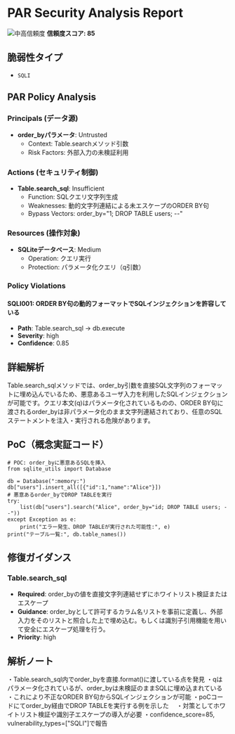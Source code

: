 # PAR Security Analysis Report

![中高信頼度](https://img.shields.io/badge/信頼度-中高-orange) **信頼度スコア: 85**

## 脆弱性タイプ

- `SQLI`

## PAR Policy Analysis

### Principals (データ源)

- **order_byパラメータ**: Untrusted
  - Context: Table.searchメソッド引数
  - Risk Factors: 外部入力の未検証利用

### Actions (セキュリティ制御)

- **Table.search_sql**: Insufficient
  - Function: SQLクエリ文字列生成
  - Weaknesses: 動的文字列連結による未エスケープのORDER BY句
  - Bypass Vectors: order_by="1; DROP TABLE users; --"

### Resources (操作対象)

- **SQLiteデータベース**: Medium
  - Operation: クエリ実行
  - Protection: パラメータ化クエリ（q引数）

### Policy Violations

#### SQLI001: ORDER BY句の動的フォーマットでSQLインジェクションを許容している

- **Path**: Table.search_sql -> db.execute
- **Severity**: high
- **Confidence**: 0.85

## 詳細解析

Table.search_sqlメソッドでは、order_by引数を直接SQL文字列のフォーマットに埋め込んでいるため、悪意あるユーザ入力を利用したSQLインジェクションが可能です。クエリ本文(q)はパラメータ化されているものの、ORDER BY句に渡されるorder_byは非パラメータ化のまま文字列連結されており、任意のSQLステートメントを注入・実行される危険があります。

## PoC（概念実証コード）

```text
# POC: order_byに悪意あるSQLを挿入
from sqlite_utils import Database

db = Database(":memory:")
db["users"].insert_all([{"id":1,"name":"Alice"}])
# 悪意あるorder_byでDROP TABLEを実行
try:
    list(db["users"].search("Alice", order_by="id; DROP TABLE users; --"))
except Exception as e:
    print("エラー発生、DROP TABLEが実行された可能性:", e)
print("テーブル一覧:", db.table_names())
```

## 修復ガイダンス

### Table.search_sql

- **Required**: order_byの値を直接文字列連結せずにホワイトリスト検証またはエスケープ
- **Guidance**: order_byとして許可するカラム名リストを事前に定義し、外部入力をそのリストと照合した上で埋め込む。もしくは識別子引用機能を用いて安全にエスケープ処理を行う。
- **Priority**: high

## 解析ノート

・Table.search_sql内でorder_byを直接.format()に渡している点を発見
・qはパラメータ化されているが、order_byは未検証のままSQLに埋め込まれている
・これにより不正なORDER BY句からSQLインジェクションが可能
・poCコードにてorder_by経由でDROP TABLEを実行する例を示した　
・対策としてホワイトリスト検証や識別子エスケープの導入が必要
・confidence_score=85, vulnerability_types=["SQLI"]で報告

